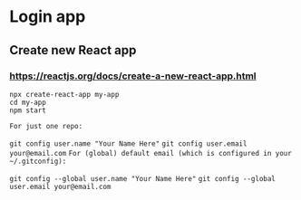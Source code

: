 # Login app

## Create new React app
### https://reactjs.org/docs/create-a-new-react-app.html

`npx create-react-app my-app`  
`cd my-app`  
`npm start`  

`For just one repo:`

`git config user.name "Your Name Here"`
`git config user.email your@email.com`
`For (global) default email (which is configured in your ~/.gitconfig):`

`git config --global user.name "Your Name Here"`
`git config --global user.email your@email.com`